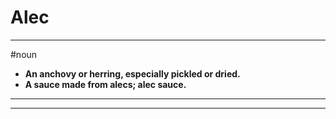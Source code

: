 # Alec
---
#noun
- **An anchovy or herring, especially pickled or dried.**
- **A sauce made from alecs; alec sauce.**
---
---
